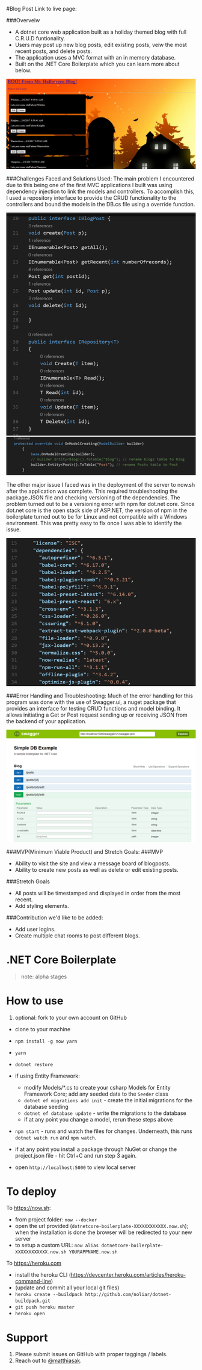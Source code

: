 #Blog Post 
Link to live page: 

###Overveiw
- A dotnet core web application built as a holiday themed blog with full C.R.U.D funtionality.
- Users may post up new blog posts, edit existing posts, veiw the most recent posts, and delete posts.
- The application uses a MVC format with an in memory database. 
- Built on the .NET Core Boilerplate which you can learn more about below.
<img src="./Screenshots/Blogpost_blog.png"/>

###Challenges Faced and Solutions Used: 
The main problem I encountered due to this being one of the first MVC applications I built was using dependency injection to link the models and controllers. To accomplish this, I used a repository interface to provide the CRUD functionality to the controllers and bound the models in the DB.cs file using a override function. 

<img src="./Screenshots/BlogPost_Interface.png"/>

<img src="./Screenshots/BlogPost_ModelBinding.png"/>

The other major issue I faced was in the deployment of the server to now.sh after the application was complete. This required troubleshooting the package.JSON file and checking versioning of the dependencies. The problem turned out to be a versioning error with npm for dot.net core. Since dot.net core is the open stack side of ASP.NET, the version of npm in the boilerplate turned out to be for Linux and not compatible with a Windows environment. This was pretty easy to fix once I was able to identify the issue. 

<img src="./Screenshots/BlogPost_dependencies.png"/>

###Error Handling and Troubleshooting:
Much of the error handling for this program was done with the use of Swagger.ui, a nuget package that provides an interface for testing CRUD functions and model binding. It allows initiating a Get or Post request sending up or receiving JSON from the backend of your application. 

<img src="./Screenshots/BlogPost_swagger.png"/>

###MVP(Minimum Viable Product) and Stretch Goals: 
###MVP
- Ability to visit the site and view a message board of blogposts. 
- Ability to create new posts as well as delete or edit existing posts. 

###Stretch Goals
- All posts will be timestamped and displayed in order from the most recent. 
- Add styling elements. 

###Contribution we'd like to be added:
- Add user logins.
- Create multiple chat rooms to post different blogs. 




# .NET Core Boilerplate

> note: alpha stages

# How to use

1. optional: fork to your own account on GitHub
-  clone to your machine
- `npm install -g now yarn`
- `yarn`
- `dotnet restore`
- if using Entity Framework:

    - modify Models/*.cs to create your csharp Models for Entity Framework Core; add any seeded data to the `Seeder` class
    - `dotnet ef migrations add init` - create the initial migrations for the database seeding
    - `dotnet ef database update` - write the migrations to the database
    - if at any point you change a model, rerun these steps above

- `npm start` - runs and watch the files for changes. Underneath, this runs `dotnet watch run` and `npm watch`.
- if at any point you install a package through NuGet or change the project.json file - hit Ctrl+C and run step 3 again.
- open `http://localhost:5000` to view local server

# To deploy

To https://now.sh:

- from project folder: `now --docker`
- open the url provided (`dotnetcore-boilerplate-XXXXXXXXXXXX.now.sh`); when the installation is done the browser will be redirected to your new server
- to setup a custom URL: `now alias dotnetcore-boilerplate-XXXXXXXXXXXX.now.sh YOURAPPNAME.now.sh`

To https://heroku.com

- install the heroku CLI (https://devcenter.heroku.com/articles/heroku-command-line)
- (update and commit all your local git files)
- `heroku create --buildpack http://github.com/noliar/dotnet-buildpack.git`
- `git push heroku master`
- `heroku open`

# Support

1. Please submit issues on GitHub with proper taggings / labels.
2. Reach out to [@matthiasak](https://twitter.com/matthiasak).
